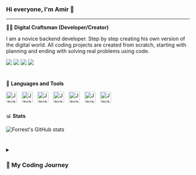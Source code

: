 ### Hi everyone, I'm Amir 👋

---

👨‍💻 **Digital Craftsman (Developer/Creator)**

I am a novice backend developer.  Step by step creating his own version of the digital world. All coding projects are created from scratch, starting with planning and ending with solving real problems using code.

<img src="https://img.shields.io/badge/Gmail-C0C0C0?style=for-the-badge&logo=Gmail&logoColor=FF0000"/>   <img src="https://img.shields.io/badge/Instagram-C0C0C0?style=for-the-badge&logo=Instagram&logoColor=FF1493"/>   <img src="https://img.shields.io/badge/Twitter-C0C0C0?style=for-the-badge&logo=Twitter&logoColor=1E90FF"/>   <img src="https://img.shields.io/badge/Facebook-C0C0C0?style=for-the-badge&logo=Facebook&logoColor=00008B"/>

#

🧰 **Languages and Tools**

<img align="left" alt="Java" width="30px" style="padding-right:10px;" src="https://cdn.jsdelivr.net/gh/devicons/devicon/icons/python/python-original.svg" />
<img align="left" alt="Java" width="30px" style="padding-right:10px;" src="https://cdn.jsdelivr.net/gh/devicons/devicon/icons/django/django-plain.svg" />
<img align="left" alt="Java" width="30px" style="padding-right:10px;" <img src="https://cdn.jsdelivr.net/gh/devicons/devicon/icons/javascript/javascript-original.svg" />
<img align="left" alt="Java" width="30px" style="padding-right:10px;" <img src="https://cdn.jsdelivr.net/gh/devicons/devicon/icons/css3/css3-original.svg" />        
<img align="left" alt="Java" width="30px" style="padding-right:10px;" <img src="https://cdn.jsdelivr.net/gh/devicons/devicon/icons/html5/html5-original.svg" />
<img align="left" alt="Java" width="30px" style="padding-right:10px;" <img src="https://cdn.jsdelivr.net/gh/devicons/devicon/icons/linux/linux-original.svg" />
<img align="left" alt="Java" width="30px" style="padding-right:10px;" <img src="https://cdn.jsdelivr.net/gh/devicons/devicon/icons/github/github-original.svg" />
<br />
          
#

📊 **Stats**

![Forrest's GitHub stats](https://github-readme-stats.vercel.app/api?username=forrestknight&show_icons=true&theme=gruvbox)

#

<details>
<summary><h3>🚀 My Coding Journey<h3></summary>

I started my coding career as a naive computer science student with a passion to learn everything possible about this programming world - code, games, theory. I went to programming courses in order to increase my knowledge. During the courses, I started studying with Python. Also, without wasting time, I myself am studying Blockchain development with the dream of creating my own Blockchain, and developing it to a global scale.





          
